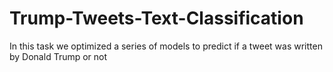 # Trump-Tweets-Text-Classification
In this task we optimized a series of models to predict if a tweet was written by Donald Trump or not

